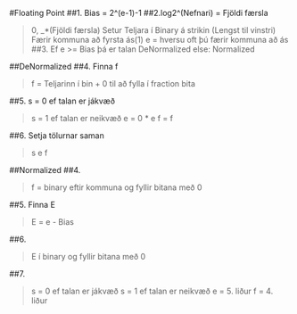 #Floating Point
##1. Bias = 2^(e-1)-1
##2.log2^(Nefnari) = Fjöldi færsla
>	0, _*(Fjöldi færsla)
>	Setur Teljara í Binary á strikin (Lengst til vinstri)
>	Færir kommuna að fyrsta ás(1)
>	e  = hversu oft þú færir kommuna að ás
##3. Ef e >= Bias þá er talan DeNormalized else: Normalized

##DeNormalized
##4. Finna f
>	f = Teljarinn í bin + 0 til að fylla í fraction bita

##5. s = 0 ef talan er jákvæð
>   s = 1 ef talan er neikvæð
>   e = 0 * e
>   f = f

##6. Setja tölurnar saman
>	s e f

##Normalized
##4. 
>	f = binary eftir kommuna og fyllir bitana með 0

##5. Finna E
>	E = e - Bias

##6.
>	E í binary og fyllir bitana með 0

##7. 
>	s = 0 ef talan er jákvæð
>   s = 1 ef talan er neikvæð
>   e = 5. liður
>   f = 4. liður